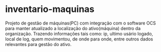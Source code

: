 # inventario-maquinas
Projeto de gestão de máquinas(PC) com integração com o software OCS para manter atualizado a localização do ativo(máquina) dentro da organização. Trazendo informações tais como:
ip, ultimo usário logado, local de log, quem movimentou, de onde para onde, entre outros dados relevantes para gestão do ativo.
